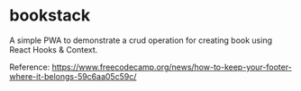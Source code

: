 # bookstack
A simple PWA to demonstrate a crud operation for creating book using React Hooks &amp; Context. 


Reference: https://www.freecodecamp.org/news/how-to-keep-your-footer-where-it-belongs-59c6aa05c59c/

